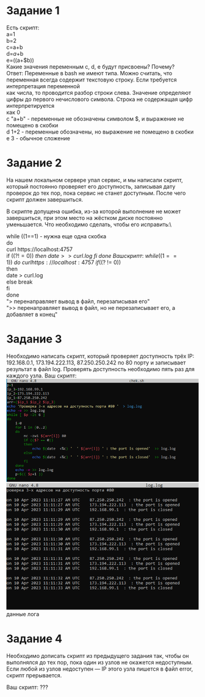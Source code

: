 # Задание 1
Есть скрипт:\
a=1\
b=2\
c=a+b\
d=$a+$b\
e=$(($a+$b))\
Какие значения переменным c, d, e будут присвоены? Почему?\
Ответ: Переменные в bash не имеют типа. Можно считать, что переменная всегда содержит текстовую строку. Если требуется интерпретация переменной\
как числа, то проводится разбор строки слева. Значение определяют цифры до первого нечислового символа. Строка не содержащая цифр интерпретируется\
как 0\
c           "a+b"	- переменные не обозначены символом $, и выражение не помещено в скобки\
d	          1+2   - переменные обозначены, но выражение не помещено в скобки\
e	          3 - обычное сложение
# Задание 2
На нашем локальном сервере упал сервис, и мы написали скрипт, который постоянно проверяет его доступность, записывая дату проверок до тех пор, пока сервис не станет доступным. После чего скрипт должен завершиться.

В скрипте допущена ошибка, из-за которой выполнение не может завершиться, при этом место на жёстком диске постоянно уменьшается. Что необходимо сделать, чтобы его исправить:\

while ((1==1) - нужна еще одна скобка\
do\
	curl https://localhost:4757 \
	if (($? != 0))\
	then\
		date >> curl.log \
	fi\
done\
Ваш скрипт:\
 while ((1==1))\
  do\
    curl https://localhost:4757 \
    if (($? != 0))\
    then\
      date > curl.log\
    else
      break\
    fi\
  done\
  "> перенаправляет вывод в файл, перезаписывая его"\
  ">> перенаправляет вывод в файл, но не перезаписывает его, а добавляет в конец"
# Задание 3
Необходимо написать скрипт, который проверяет доступность трёх IP: 192.168.0.1, 173.194.222.113, 87.250.250.242 по 80 порту и записывает результат в файл log. Проверять доступность необходимо пять раз для каждого узла.
Ваш скрипт:\
![skript](https://github.com/EVolgina/devops-netilogy15/blob/main/skript.PNG)
![log](https://github.com/EVolgina/devops-netilogy15/blob/main/log.PNG)
данные лога

# Задание 4
Необходимо дописать скрипт из предыдущего задания так, чтобы он выполнялся до тех пор, пока один из узлов не окажется недоступным. Если любой из узлов недоступен — IP этого узла пишется в файл error, скрипт прерывается.

Ваш скрипт:
???
